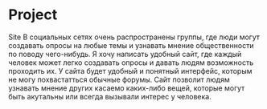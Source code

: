 # Project
Site
В социальных сетях очень распространены группы, где люди могут создавать опросы на любые темы и узнавать мнение общественности по поводу чего-нибудь.
Я хочу написать удобный сайт, где каждый человек может легко создавать опросы и давать людям возможность проходить их.
У сайта будет удобный и понятный интерфейс, которым не могу похвастатться обычные форумы.
Сайт позволит людям узнавать мнение других касаемо каких-либо вещей, которые могут быть акутальны или всегда вызывали интерес у человека.
